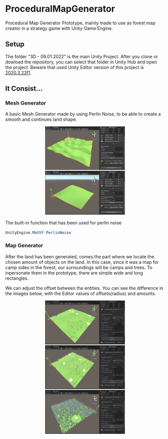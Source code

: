 # ProceduralMapGenerator
 
Procedural Map Generator Prototype, mainly made to use as forest map creator in a strategy game with Unity Game Engine.

## Setup

The folder "3D - 09.01.2022" is the main Unity Project. After you clone or dowload the repository, you can select that folder in Unity Hub and open the project.
Beware that used Unity Editor version of this project is [2020.3.22f1](https://unity.com/releases/editor/whats-new/2020.3.22).

## It Consist...

### Mesh Generator

A basic Mesh Generator made by using Perlin Noise, to be able to create a smooth and continues land shape. 

<p align="center">
  <img src="https://github.com/ErtyumPX/ProceduralMapGenerator/blob/main/Images/mesh_generator_1.JPG" width=50% height=50%>
  <img src="https://github.com/ErtyumPX/ProceduralMapGenerator/blob/main/Images/mesh_generator_2.JPG" width=50% height=50%>
</p>

The built-in function that has been used for perlin noise

```c#
UnityEngine.Mathf.PerlinNoise
```

### Map Generator

After the land has been generated, comes the part where we locate the chosen amount of objects on the land. In this case, since it was a map for camp sides in the forest, our surroundings will be camps and trees. To inpersonate them in the prototype, there are simple wide and long rectangles.

We can adjust the offset between the entities. You can see the difference in the images below, with the Editor values of offsets(radius) and amounts.

<p align="center">
  <img src="https://github.com/ErtyumPX/ProceduralMapGenerator/blob/main/Images/map_generator_1.JPG" width=50% height=50%>
  <img src="https://github.com/ErtyumPX/ProceduralMapGenerator/blob/main/Images/map_generator_2.JPG" width=50% height=50%>
  <img src="https://github.com/ErtyumPX/ProceduralMapGenerator/blob/main/Images/map_generator_3.JPG" width=50% height=50%>
</p>
